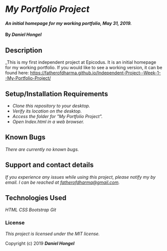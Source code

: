 # _My Portfolio Project_

#### _An initial homepage for my working portfolio, May 31, 2019._

#### By _**Daniel Hongel**_

## Description

_This is my first independent project at Epicodus. It is an initial homepage for my working portfolio. If you would like to see a working version, it can be found here: https://fatherofdharma.github.io/Independent-Project--Week-1--My-Portfolio-Project/

## Setup/Installation Requirements

* _Clone this repository to your desktop._
* _Verify its location on the desktop._
* _Access the folder for "My Portfolio Project"._
* _Open Index.html in a web browser._

## Known Bugs

_There are currently no known bugs._

## Support and contact details

_If you experience any issues while using this project, please notify my by email. I can be reached at fatherofdharma@gmail.com._

## Technologies Used

_HTML_
_CSS_
_Bootstrap_
_Git_

### License

*This project is licensed under the MIT license.*

Copyright (c) 2019 **_Daniel Hongel_**

